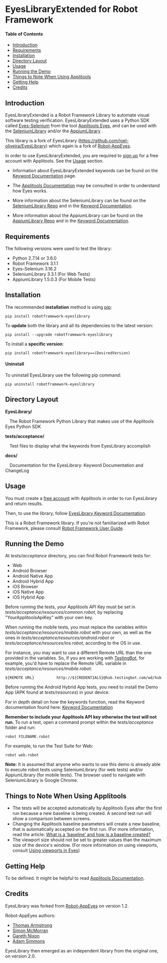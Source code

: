 # EyesLibraryExtended for Robot Framework

#### Table of Contents

- [Introduction](#Introduction)
- [Requirements](#Requirements)
- [Installation](#Installation)
- [Directory Layout](#Directory%20Layout)
- [Usage](#Usage)
- [Running the Demo](#Running%20the%20Demo)
- [Things to Note When Using Applitools](#Things%20to%20Note%20When%20Using%20Applitools)
- [Getting Help](#Getting%20Help)
- [Credits](#Credits)

## Introduction

EyesLibraryExtended is a Robot Framework Library to automate visual software testing verification. EyesLibraryExtended uses a Python SDK called [Eyes-Selenium](https://pypi.python.org/pypi/eyes-selenium) from the tool [Applitools Eyes](http://applitools.com/), and can be used with the [SeleniumLibrary](https://github.com/robotframework/SeleniumLibrary) and/or the [AppiumLibrary](https://github.com/serhatbolsu/robotframework-appiumlibrary) .

This library is a fork of EyesLibrary (https://github.com/joel-oliveira/EyesLibrary) which again is a fork of [Robot-AppEyes](https://github.com/NaviNet/Robot-AppEyes).

In order to use EyesLibraryExtended, you are required to [sign up](https://applitools.com/sign-up/) for a free account with Applitools. See the [Usage](https://github.com/joel-oliveira/EyesLibrary#usage) section.

- Information about EyesLibraryExtended keywords can be found on the [Keyword Documentation](https://joel-oliveira.github.io/EyesLibrary/) page.

- The [Applitools Documentation](https://pypi.org/project/eyes-selenium/) may be consulted in order to understand how Eyes works.

- More information about the SeleniumLibrary can be found on the [SeleniumLibrary Repo](https://github.com/robotframework/SeleniumLibrary) and in the [Keyword Documentation](http://robotframework.org/SeleniumLibrary/SeleniumLibrary.html).

- More information about the AppiumLibrary can be found on the [AppiumLibrary Repo](https://github.com/serhatbolsu/robotframework-appiumlibrary) and in the [Keyword Documentation](http://serhatbolsu.github.io/robotframework-appiumlibrary/AppiumLibrary.html).

## Requirements

The following versions were used to test the library:

- Python 2.7.14 or 3.6.0
- Robot Framework 3.1.1
- Eyes-Selenium 3.16.2
- SeleniumLibrary 3.3.1 (For Web Tests)
- AppiumLibrary 1.5.0.3 (For Mobile Tests)

## Installation

The recommended **installation** method is using [pip](http://pip-installer.org):

    pip install robotframework-eyeslibrary

To **update** both the library and all
its dependencies to the latest version:

    pip install --upgrade robotframework-eyeslibrary

To install a **specific version**:

    pip install robotframework-eyeslibrary==(DesiredVersion)

#### Uninstall

To uninstall EyesLibrary use the following pip command:

    pip uninstall robotframework-eyeslibrary

## Directory Layout

**EyesLibrary/**

&ensp;&ensp;The Robot Framework Python Library that makes use of the Applitools Eyes Python SDK

**tests/acceptance/**

&ensp;&ensp;Test files to display what the keywords from EyesLibrary accomplish

**docs/**

&ensp;&ensp;Documentation for the EyesLibrary: Keyword Documentation and ChangeLog

## Usage

You must create a [free account](https://applitools.com/sign-up/) with Applitools in order to run
EyesLibrary and return results.

Then, to use the library, follow [EyesLibrary Keyword Documentation](https://joel-oliveira.github.io/EyesLibrary/).

This is a Robot Framework library. If you're not familiarized with Robot Framework, 
please consult [Robot Framework User Guide](http://code.google.com/p/robotframework/wiki/UserGuide).

## Running the Demo

At _tests/acceptance_ directory, you can find Robot Framework tests for:

- Web
- Android Browser
- Android Native App
- Android Hybrid App
- iOS Browser
- iOS Native App
- iOS Hybrid App

Before running the tests, your Applitools API Key must be set in _tests/acceptance/resources/common.robot_, by replacing "YourApplitoolsApiKey" with your own key.

When running the mobile tests, you must replace the variables within _tests/acceptance/resources/mobile.robot_ with your own, as well as the ones in _tests/acceptance/resources/android.robot_ or _tests/acceptance/resources/ios.robot_, according to the OS in use.

For instance, you may want to use a different Remote URL than the one provided in the variables. So, if you are working with [TestingBot](https://testingbot.com/), for example, you'd have to replace the Remote URL variable in _tests/acceptance/resources/mobile.robot_:

    ${REMOTE URL}          http://${CREDENTIALS}@hub.testingbot.com/wd/hub

Before running the Android Hybrid App tests, you need to install the Demo App (APK found at _tests/resources_) in your device.

For in depth detail on how the keywords function, read the Keyword documentation found here: [Keyword Documentation](https://joel-oliveira.github.io/EyesLibrary/)

**Remember to include your Applitools API key otherwise the
test will not run.** To run a test, open a command prompt within the _tests/acceptance_ folder and run:

    robot FILENAME.robot

For example, to run the Test Suite for Web:

    robot web.robot

**Note:** It is assumed that anyone who wants to use this demo is already able to execute robot tests using SeleniumLibrary (for web tests) and/or AppiumLibrary (for mobile tests). The browser used to navigate with SeleniumLibrary is Google Chrome.

## Things to Note When Using Applitools

- The tests will be accepted automatically by Applitools Eyes after the first run because a new baseline is being created. A second test run will show a comparison between screens.
- Changing the Applitools baseline parameters will create a new baseline, that is automatically accepted on the first run. (For more information, read the article: [What is a ‘baseline’ and how is a baseline created?](https://help.applitools.com/hc/en-us/articles/360007188691-What-is-a-baseline-and-how-is-a-baseline-created-)
- The viewport size should not be set to greater values than the maximum size of the device's window.
(For more information on using viewports, consult [Using viewports in Eyes](https://applitools.com/docs/topics/general-concepts/using-viewports-in-eyes.html))

## Getting Help

To be defined. It might be helpful to read [Applitools Documentation](https://applitools.com/docs).

## Credits

EyesLibrary was forked from [Robot-AppEyes](https://github.com/NaviNet/Robot-AppEyes) on version 1.2.

Robot-AppEyes authors:

- [Thomas Armstrong](https://github.com/tbarmstrong)
- [Simon McMorran](https://github.com/SIMcM)
- [Gareth Nixon](https://github.com/GarethNixon)
- [Adam Simmons](https://github.com/adamsimmons)

EyesLibrary then emerged as an independent library from the original one, on version 2.0.
